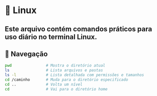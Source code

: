 # 🐧 Linux
Este arquivo contém comandos práticos para uso diário no terminal Linux.
---

## 📂 Navegação
```bash
pwd               # Mostra o diretório atual
ls                # Lista arquivos e pastas
ls -l             # Lista detalhada com permissões e tamanhos
cd /caminho       # Muda para o diretório especificado
cd ..             # Volta um nível
cd                # Vai para o diretório home
